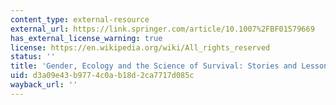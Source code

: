 ```yaml
---
content_type: external-resource
external_url: https://link.springer.com/article/10.1007%2FBF01579669
has_external_license_warning: true
license: https://en.wikipedia.org/wiki/All_rights_reserved
status: ''
title: 'Gender, Ecology and the Science of Survival: Stories and Lessons from Kenya'
uid: d3a09e43-b977-4c0a-b18d-2ca7717d085c
wayback_url: ''
---
```

